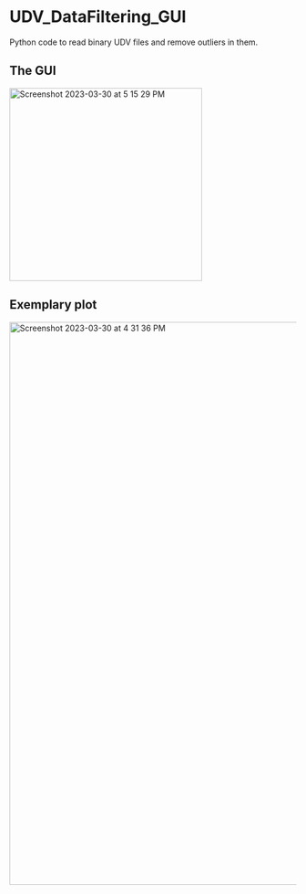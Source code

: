 # UDV_DataFiltering_GUI
Python code to read binary UDV files and remove outliers in them.

The GUI
--------

<img width="338" alt="Screenshot 2023-03-30 at 5 15 29 PM" src="https://user-images.githubusercontent.com/97832575/228883362-c2009522-b696-451c-acfb-98371babb710.png">


Exemplary plot
---------------

<img width="986" alt="Screenshot 2023-03-30 at 4 31 36 PM" src="https://user-images.githubusercontent.com/97832575/228882732-be0953b0-7dc4-456b-8ae2-4fa5dc3490b0.png">
